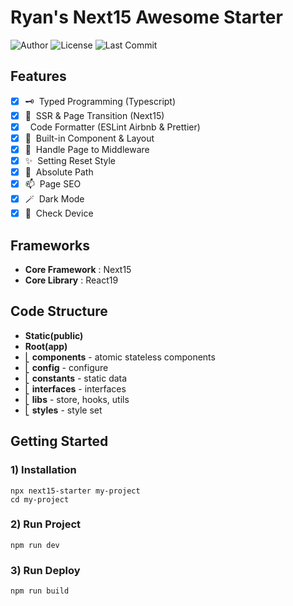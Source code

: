 # Ryan's Next15 Awesome Starter

![Author](https://img.shields.io/badge/Author-ryan-orange.svg)
![License](https://img.shields.io/badge/License-MIT-blue.svg)
![Last Commit](https://img.shields.io/github/last-commit/ryan-ahn/npm-next13-starter)

## Features

- [x] 🗝️&nbsp;&nbsp;Typed Programming (Typescript)
- [x] 🧩&nbsp;&nbsp;SSR & Page Transition (Next15)
- [x] &nbsp;&nbsp;Code Formatter (ESLint Airbnb & Prettier)
- [x] 🧵&nbsp;&nbsp;Built-in Component & Layout
- [x] 🚰&nbsp;&nbsp;Handle Page to Middleware
- [x] ✨&nbsp;&nbsp;Setting Reset Style
- [x] 📍&nbsp;&nbsp;Absolute Path
- [x] 📫&nbsp;&nbsp;Page SEO
- [x] 🪄&nbsp;&nbsp;Dark Mode
- [x] 📱&nbsp;&nbsp;Check Device

## Frameworks

- **Core Framework** : Next15
- **Core Library** : React19

## Code Structure

- **Static(public)**
- **Root(app)** <br/>
- ⎣&nbsp;**components** - atomic stateless components <br/>
- ⎣&nbsp;**config** - configure <br/>
- ⎣&nbsp;**constants** - static data <br/>
- ⎣&nbsp;**interfaces** - interfaces <br/>
- ⎣&nbsp;**libs** - store, hooks, utils <br/>
- ⎣&nbsp;**styles** - style set<br/>

## Getting Started

### 1) Installation

```shell
npx next15-starter my-project
cd my-project
```

### 2) Run Project

```shell
npm run dev
```

### 3) Run Deploy

```shell
npm run build
```
